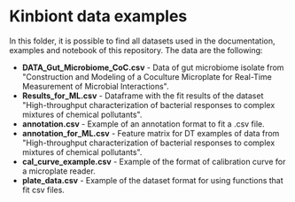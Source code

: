 # Kinbiont data examples
In this folder, it is possible to find all datasets used in the documentation, examples and notebook of this repository.
The data are the following:
- **DATA_Gut_Microbiome_CoC.csv** - Data of gut microbiome isolate from "Construction and Modeling of a Coculture Microplate for Real-Time Measurement of Microbial Interactions".
- **Results_for_ML.csv** - Dataframe with the fit results of the dataset "High-throughput characterization of bacterial responses to complex mixtures of chemical pollutants".
- **annotation.csv** - Example of an annotation format to fit a .csv file.
- **annotation_for_ML.csv** - Feature matrix for DT examples of data from  "High-throughput characterization of bacterial responses to complex mixtures of chemical pollutants".
- **cal_curve_example.csv** - Example of the format of calibration curve for a microplate reader.
- **plate_data.csv** - Example of the dataset format for using functions that fit csv files.
